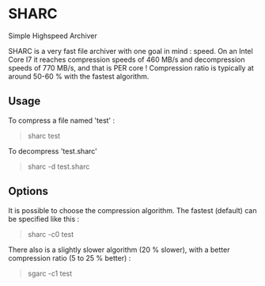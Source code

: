 SHARC
=======

Simple Highspeed Archiver

SHARC is a very fast file archiver with one goal in mind : speed.
On an Intel Core I7 it reaches compression speeds of 460 MB/s and decompression speeds of 770 MB/s, and that is PER core !
Compression ratio is typically at around 50-60 % with the fastest algorithm.

Usage
------

To compress a file named 'test' :
> sharc test

To decompress 'test.sharc'
> sharc -d test.sharc

Options
--------

It is possible to choose the compression algorithm. The fastest (default) can be specified like this :
> sharc -c0 test

There also is a slightly slower algorithm (20 % slower), with a better compression ratio (5 to 25 % better) :
> sgarc -c1 test
